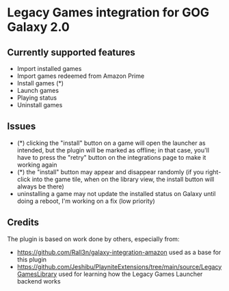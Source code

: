# **Legacy Games integration for GOG Galaxy 2.0**


## Currently supported features
- Import installed games
- Import games redeemed from Amazon Prime
- Install games (*)
- Launch games
- Playing status
- Uninstall games

## Issues
- (*) clicking the "install" button on a game will open the launcher as intended, but the plugin will be marked as offline; in that case, you'll have to press the "retry" button on the integrations page to make it working again
- (*) the "install" button may appear and disappear randomly (if you right-click into the game tile, when on the library view, the install button will always be there)
- uninstalling a game may not update the installed status on Galaxy until doing a reboot, I'm working on a fix (low priority)

## Credits
The plugin is based on work done by others, especially from:
- https://github.com/Rall3n/galaxy-integration-amazon used as a base for this plugin
- https://github.com/Jeshibu/PlayniteExtensions/tree/main/source/LegacyGamesLibrary used for learning how the Legacy Games Launcher backend works